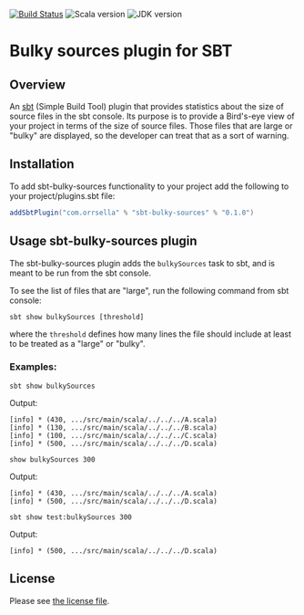 [![Build Status](https://travis-ci.com/dersim-davaod/sbt-bulky-sources-plugin.svg?branch=main)](https://travis-ci.com/dersim-davaod/sbt-bulky-sources-plugin)
![Scala version](https://img.shields.io/static/v1?label=scala&message=2.13.4&color=brightgreen&logo=scala)
![JDK version](https://img.shields.io/static/v1?label=JDK&message=15.0.2&color=brightgreen&logo=java)

# Bulky sources plugin for SBT

## Overview


An [sbt](https://www.scala-sbt.org) (Simple Build Tool) plugin
that provides statistics about the size of source files in the sbt console.
Its purpose is to provide a Bird's-eye view of your project in terms of the size of source files.
Those files that are large or "bulky" are displayed, so the developer can treat that as a sort of warning.

## Installation

To add sbt-bulky-sources functionality to your project add the following to your project/plugins.sbt file:

```scala
addSbtPlugin("com.orrsella" % "sbt-bulky-sources" % "0.1.0")
```

## Usage sbt-bulky-sources plugin

The sbt-bulky-sources plugin adds the `bulkySources` task to sbt, and is meant to be run from the sbt console.

To see the list of files that are "large", run the following command from sbt console:
```
sbt show bulkySources [threshold]
```

where the `threshold` defines how many lines the file should include at least to be treated as a "large" or "bulky".

### Examples:

```
sbt show bulkySources
```

Output:

```
[info] * (430, .../src/main/scala/../../../A.scala)
[info] * (130, .../src/main/scala/../../../B.scala)
[info] * (100, .../src/main/scala/../../../C.scala)
[info] * (500, .../src/main/scala/../../../D.scala)
```

```
show bulkySources 300
```

Output:

```
[info] * (430, .../src/main/scala/../../../A.scala)
[info] * (500, .../src/main/scala/../../../D.scala)
```

```
sbt show test:bulkySources 300
```

Output:

```
[info] * (500, .../src/main/scala/../../../D.scala)
```

## License

Please see [the license file](LICENSE.md).
